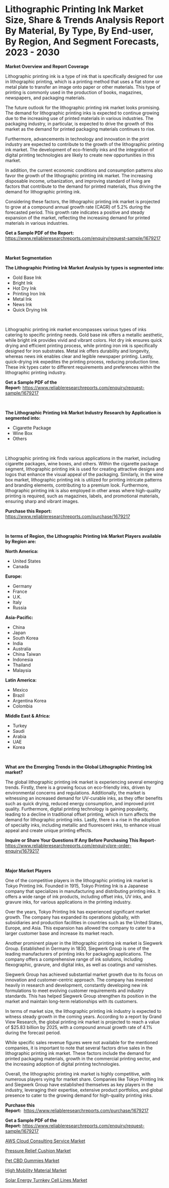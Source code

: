 <p><h1>Lithographic Printing Ink Market Size, Share & Trends Analysis Report By Material, By Type, By End-user, By Region, And Segment Forecasts, 2023 - 2030</h1></p><p><strong>Market Overview and Report Coverage</strong></p>
<p><p>Lithographic printing ink is a type of ink that is specifically designed for use in lithographic printing, which is a printing method that uses a flat stone or metal plate to transfer an image onto paper or other materials. This type of printing is commonly used in the production of books, magazines, newspapers, and packaging materials.</p><p>The future outlook for the lithographic printing ink market looks promising. The demand for lithographic printing inks is expected to continue growing due to the increasing use of printed materials in various industries. The packaging industry, in particular, is expected to drive the growth of this market as the demand for printed packaging materials continues to rise.</p><p>Furthermore, advancements in technology and innovation in the print industry are expected to contribute to the growth of the lithographic printing ink market. The development of eco-friendly inks and the integration of digital printing technologies are likely to create new opportunities in this market.</p><p>In addition, the current economic conditions and consumption patterns also favor the growth of the lithographic printing ink market. The increasing disposable income, urbanization, and improving standard of living are factors that contribute to the demand for printed materials, thus driving the demand for lithographic printing ink.</p><p>Considering these factors, the lithographic printing ink market is projected to grow at a compound annual growth rate (CAGR) of 5.2% during the forecasted period. This growth rate indicates a positive and steady expansion of the market, reflecting the increasing demand for printed materials in various industries.</p></p>
<p><strong>Get a Sample PDF of the Report:</strong> <a href="https://www.reliableresearchreports.com/enquiry/request-sample/1679217">https://www.reliableresearchreports.com/enquiry/request-sample/1679217</a></p>
<p>&nbsp;</p>
<p><strong>Market Segmentation</strong></p>
<p><strong>The Lithographic Printing Ink Market Analysis by types is segmented into:</strong></p>
<p><ul><li>Gold Base Ink</li><li>Bright Ink</li><li>Hot Dry Ink</li><li>Printing Iron Ink</li><li>Metal Ink</li><li>News Ink</li><li>Quick Drying Ink</li></ul></p>
<p>&nbsp;</p>
<p><p>Lithographic printing ink market encompasses various types of inks catering to specific printing needs. Gold base ink offers a metallic aesthetic, while bright ink provides vivid and vibrant colors. Hot dry ink ensures quick drying and efficient printing process, while printing iron ink is specifically designed for iron substrates. Metal ink offers durability and longevity, whereas news ink enables clear and legible newspaper printing. Lastly, quick-drying ink expedites the printing process, reducing production time. These ink types cater to different requirements and preferences within the lithographic printing industry.</p></p>
<p><strong>Get a Sample PDF of the Report:</strong>&nbsp;<a href="https://www.reliableresearchreports.com/enquiry/request-sample/1679217">https://www.reliableresearchreports.com/enquiry/request-sample/1679217</a></p>
<p>&nbsp;</p>
<p><strong>The Lithographic Printing Ink Market Industry Research by Application is segmented into:</strong></p>
<p><ul><li>Cigarette Package</li><li>Wine Box</li><li>Others</li></ul></p>
<p>&nbsp;</p>
<p><p>Lithographic printing ink finds various applications in the market, including cigarette packages, wine boxes, and others. Within the cigarette package segment, lithographic printing ink is used for creating attractive designs and logos that enhance the visual appeal of the packaging. Similarly, in the wine box market, lithographic printing ink is utilized for printing intricate patterns and branding elements, contributing to a premium look. Furthermore, lithographic printing ink is also employed in other areas where high-quality printing is required, such as magazines, labels, and promotional materials, ensuring sharp and vibrant images.</p></p>
<p><strong>Purchase this Report:</strong>&nbsp; <a href="https://www.reliableresearchreports.com/purchase/1679217">https://www.reliableresearchreports.com/purchase/1679217</a></p>
<p>&nbsp;</p>
<p><strong>In terms of Region, the Lithographic Printing Ink Market Players available by Region are:</strong></p>
<p>
    <p> <strong> North America: </strong>
        <ul>
            <li>United States</li>
            <li>Canada</li>
        </ul>
        </p> 
    <p> <strong> Europe: </strong>
        <ul>
            <li>Germany</li>
            <li>France</li>
            <li>U.K.</li>
            <li>Italy</li>
            <li>Russia</li>
        </ul>
        </p> 
    <p> <strong> Asia-Pacific: </strong>
        <ul>
            <li>China</li>
            <li>Japan</li>
            <li>South Korea</li>
            <li>India</li>
            <li>Australia</li>
            <li>China Taiwan</li>
            <li>Indonesia</li>
            <li>Thailand</li>
            <li>Malaysia</li>
        </ul>
        </p> 
    <p> <strong> Latin America: </strong>
        <ul>
            <li>Mexico</li>
            <li>Brazil</li>
            <li>Argentina Korea</li>
            <li>Colombia</li>
        </ul>
        </p> 
    <p> <strong> Middle East & Africa: </strong>
        <ul>
            <li>Turkey</li>
            <li>Saudi</li>
            <li>Arabia</li>
            <li>UAE</li>
            <li>Korea</li>
        </ul>
    </p>
    </p>
<p>&nbsp;</p>
<p><strong>What are the Emerging Trends in the Global Lithographic Printing Ink market?</strong></p>
<p><p>The global lithographic printing ink market is experiencing several emerging trends. Firstly, there is a growing focus on eco-friendly inks, driven by environmental concerns and regulations. Additionally, the market is witnessing an increased demand for UV-curable inks, as they offer benefits such as quick drying, reduced energy consumption, and improved print quality. Furthermore, digital printing technology is gaining popularity, leading to a decline in traditional offset printing, which in turn affects the demand for lithographic printing inks. Lastly, there is a rise in the adoption of specialty inks, including metallic and fluorescent inks, to enhance visual appeal and create unique printing effects.</p></p>
<p><strong>Inquire or Share Your Questions If Any Before Purchasing This Report</strong>- <a href="https://www.reliableresearchreports.com/enquiry/pre-order-enquiry/1679217">https://www.reliableresearchreports.com/enquiry/pre-order-enquiry/1679217</a></p>
<p>&nbsp;</p>
<p><strong>Major Market Players</strong></p>
<p><p>One of the competitive players in the lithographic printing ink market is Tokyo Printing Ink. Founded in 1915, Tokyo Printing Ink is a Japanese company that specializes in manufacturing and distributing printing inks. It offers a wide range of ink products, including offset inks, UV inks, and gravure inks, for various applications in the printing industry.</p><p>Over the years, Tokyo Printing Ink has experienced significant market growth. The company has expanded its operations globally, with subsidiaries and production facilities in countries such as the United States, Europe, and Asia. This expansion has allowed the company to cater to a larger customer base and increase its market reach.</p><p>Another prominent player in the lithographic printing ink market is Siegwerk Group. Established in Germany in 1830, Siegwerk Group is one of the leading manufacturers of printing inks for packaging applications. The company offers a comprehensive range of ink solutions, including flexographic, gravure, and digital inks, as well as coatings and varnishes.</p><p>Siegwerk Group has achieved substantial market growth due to its focus on innovation and customer-centric approach. The company has invested heavily in research and development, constantly developing new ink formulations to meet evolving customer requirements and industry standards. This has helped Siegwerk Group strengthen its position in the market and maintain long-term relationships with its customers.</p><p>In terms of market size, the lithographic printing ink industry is expected to witness steady growth in the coming years. According to a report by Grand View Research, the global printing ink market is projected to reach a value of $25.83 billion by 2025, with a compound annual growth rate of 4.1% during the forecast period.</p><p>While specific sales revenue figures were not available for the mentioned companies, it is important to note that several factors drive sales in the lithographic printing ink market. These factors include the demand for printed packaging materials, growth in the commercial printing sector, and the increasing adoption of digital printing technologies.</p><p>Overall, the lithographic printing ink market is highly competitive, with numerous players vying for market share. Companies like Tokyo Printing Ink and Siegwerk Group have established themselves as key players in the industry, leveraging their expertise, extensive product portfolios, and global presence to cater to the growing demand for high-quality printing inks.</p></p>
<p><strong>Purchase this Report:</strong>&nbsp;&nbsp;<a href="https://www.reliableresearchreports.com/purchase/1679217">https://www.reliableresearchreports.com/purchase/1679217</a></p>
<p></p>
<p><strong>Get a Sample PDF of the Report:</strong>&nbsp;<a href="https://www.reliableresearchreports.com/enquiry/request-sample/1679217">https://www.reliableresearchreports.com/enquiry/request-sample/1679217</a></p>
<p><p><a href="https://medium.com/@jenniferwhite656/aws-cloud-consulting-service-market-focuses-on-market-share-size-and-projected-forecast-till-2030-933879af4a13">AWS Cloud Consulting Service Market</a></p><p><a href="https://medium.com/@marinaieme/pressure-relief-cushion-market-size-growth-forecast-2023-2030-33f0897c6d03">Pressure Relief Cushion Market</a></p><p><a href="https://github.com/marloy8/Market-Research-Report-List-1/blob/main/pet-cbd-gummies-market.md">Pet CBD Gummies Market</a></p><p><a href="https://github.com/mahnoor2003/Market-Research-Report-List-1/blob/main/high-mobility-material-market.md">High Mobility Material Market</a></p><p><a href="https://www.linkedin.com/pulse/solar-energy-turnkey-cell-lines-market-size-share-global-analysis/">Solar Energy Turnkey Cell Lines Market</a></p></p>